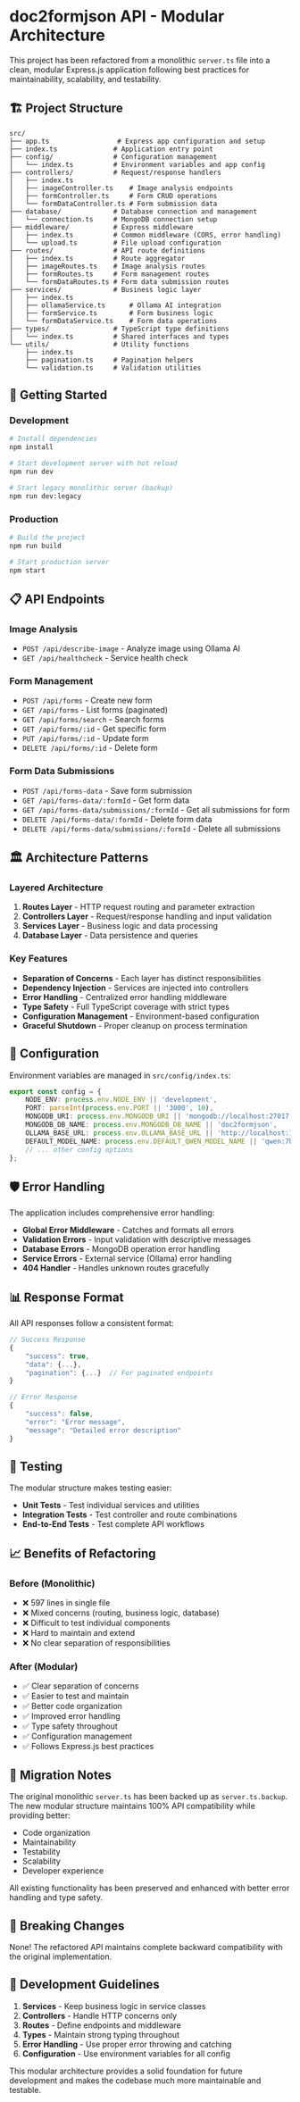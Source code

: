 # doc2formjson API - Modular Architecture

This project has been refactored from a monolithic `server.ts` file into a clean, modular Express.js application following best practices for maintainability, scalability, and testability.

## 🏗️ Project Structure

```
src/
├── app.ts                 # Express app configuration and setup
├── index.ts              # Application entry point
├── config/               # Configuration management
│   └── index.ts          # Environment variables and app config
├── controllers/          # Request/response handlers
│   ├── index.ts
│   ├── imageController.ts    # Image analysis endpoints
│   ├── formController.ts     # Form CRUD operations
│   └── formDataController.ts # Form submission data
├── database/             # Database connection and management
│   └── connection.ts     # MongoDB connection setup
├── middleware/           # Express middleware
│   ├── index.ts          # Common middleware (CORS, error handling)
│   └── upload.ts         # File upload configuration
├── routes/               # API route definitions
│   ├── index.ts          # Route aggregator
│   ├── imageRoutes.ts    # Image analysis routes
│   ├── formRoutes.ts     # Form management routes
│   └── formDataRoutes.ts # Form data submission routes
├── services/             # Business logic layer
│   ├── index.ts
│   ├── ollamaService.ts      # Ollama AI integration
│   ├── formService.ts        # Form business logic
│   └── formDataService.ts    # Form data operations
├── types/                # TypeScript type definitions
│   └── index.ts          # Shared interfaces and types
└── utils/                # Utility functions
    ├── index.ts
    ├── pagination.ts     # Pagination helpers
    └── validation.ts     # Validation utilities
```

## 🚀 Getting Started

### Development
```bash
# Install dependencies
npm install

# Start development server with hot reload
npm run dev

# Start legacy monolithic server (backup)
npm run dev:legacy
```

### Production
```bash
# Build the project
npm run build

# Start production server
npm start
```

## 📋 API Endpoints

### Image Analysis
- `POST /api/describe-image` - Analyze image using Ollama AI
- `GET /api/healthcheck` - Service health check

### Form Management
- `POST /api/forms` - Create new form
- `GET /api/forms` - List forms (paginated)
- `GET /api/forms/search` - Search forms
- `GET /api/forms/:id` - Get specific form
- `PUT /api/forms/:id` - Update form
- `DELETE /api/forms/:id` - Delete form

### Form Data Submissions
- `POST /api/forms-data` - Save form submission
- `GET /api/forms-data/:formId` - Get form data
- `GET /api/forms-data/submissions/:formId` - Get all submissions for form
- `DELETE /api/forms-data/:formId` - Delete form data
- `DELETE /api/forms-data/submissions/:formId` - Delete all submissions

## 🏛️ Architecture Patterns

### Layered Architecture
1. **Routes Layer** - HTTP request routing and parameter extraction
2. **Controllers Layer** - Request/response handling and input validation
3. **Services Layer** - Business logic and data processing
4. **Database Layer** - Data persistence and queries

### Key Features
- **Separation of Concerns** - Each layer has distinct responsibilities
- **Dependency Injection** - Services are injected into controllers
- **Error Handling** - Centralized error handling middleware
- **Type Safety** - Full TypeScript coverage with strict types
- **Configuration Management** - Environment-based configuration
- **Graceful Shutdown** - Proper cleanup on process termination

## 🔧 Configuration

Environment variables are managed in `src/config/index.ts`:

```typescript
export const config = {
    NODE_ENV: process.env.NODE_ENV || 'development',
    PORT: parseInt(process.env.PORT || '3000', 10),
    MONGODB_URI: process.env.MONGODB_URI || 'mongodb://localhost:27017',
    MONGODB_DB_NAME: process.env.MONGODB_DB_NAME || 'doc2formjson',
    OLLAMA_BASE_URL: process.env.OLLAMA_BASE_URL || 'http://localhost:11434',
    DEFAULT_MODEL_NAME: process.env.DEFAULT_QWEN_MODEL_NAME || 'qwen:7b',
    // ... other config options
};
```

## 🛡️ Error Handling

The application includes comprehensive error handling:

- **Global Error Middleware** - Catches and formats all errors
- **Validation Errors** - Input validation with descriptive messages
- **Database Errors** - MongoDB operation error handling
- **Service Errors** - External service (Ollama) error handling
- **404 Handler** - Handles unknown routes gracefully

## 📊 Response Format

All API responses follow a consistent format:

```typescript
// Success Response
{
    "success": true,
    "data": {...},
    "pagination": {...}  // For paginated endpoints
}

// Error Response
{
    "success": false,
    "error": "Error message",
    "message": "Detailed error description"
}
```

## 🧪 Testing

The modular structure makes testing easier:

- **Unit Tests** - Test individual services and utilities
- **Integration Tests** - Test controller and route combinations
- **End-to-End Tests** - Test complete API workflows

## 📈 Benefits of Refactoring

### Before (Monolithic)
- ❌ 597 lines in single file
- ❌ Mixed concerns (routing, business logic, database)
- ❌ Difficult to test individual components
- ❌ Hard to maintain and extend
- ❌ No clear separation of responsibilities

### After (Modular)
- ✅ Clear separation of concerns
- ✅ Easier to test and maintain
- ✅ Better code organization
- ✅ Improved error handling
- ✅ Type safety throughout
- ✅ Configuration management
- ✅ Follows Express.js best practices

## 🔄 Migration Notes

The original monolithic `server.ts` has been backed up as `server.ts.backup`. The new modular structure maintains 100% API compatibility while providing better:

- Code organization
- Maintainability
- Testability
- Scalability
- Developer experience

All existing functionality has been preserved and enhanced with better error handling and type safety.

## 🚨 Breaking Changes

None! The refactored API maintains complete backward compatibility with the original implementation.

## 📝 Development Guidelines

1. **Services** - Keep business logic in service classes
2. **Controllers** - Handle HTTP concerns only
3. **Routes** - Define endpoints and middleware
4. **Types** - Maintain strong typing throughout
5. **Error Handling** - Use proper error throwing and catching
6. **Configuration** - Use environment variables for all config

This modular architecture provides a solid foundation for future development and makes the codebase much more maintainable and testable.
